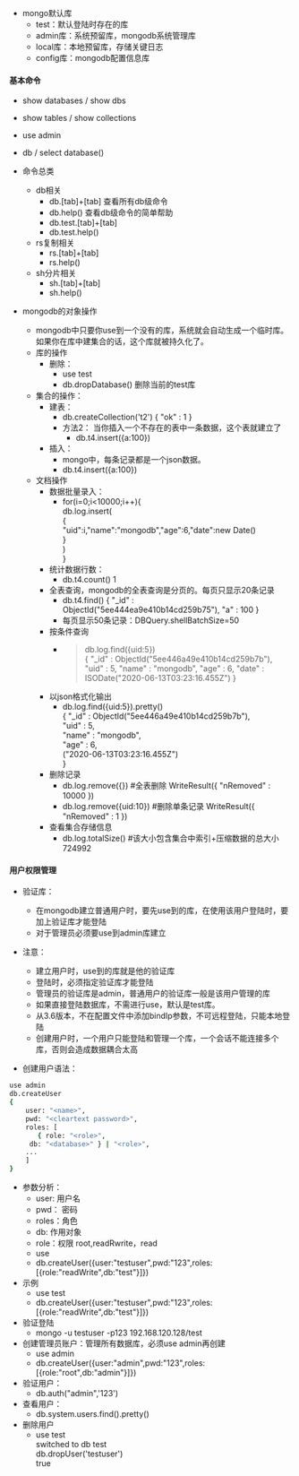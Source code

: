 - mongo默认库
    - test：默认登陆时存在的库
    - admin库：系统预留库，mongodb系统管理库
    - local库：本地预留库，存储关键日志
    - config库：mongodb配置信息库


#### 基本命令
  - show databases / show dbs
  - show tables / show collections
  - use admin 
  - db / select database()

- 命令总类
  - db相关
    - db.[tab]+[tab] 查看所有db级命令
    - db.help()     查看db级命令的简单帮助
    - db.test.[tab]+[tab]
    - db.test.help()
  - rs复制相关
    - rs.[tab]+[tab]
    - rs.help()
  - sh分片相关
    - sh.[tab]+[tab]
    - sh.help()

- mongodb的对象操作
  - mongodb中只要你use到一个没有的库，系统就会自动生成一个临时库。如果你在库中建集合的话，这个库就被持久化了。
  - 库的操作
    - 删除：
      - use test
      - db.dropDatabase() 删除当前的test库 
  - 集合的操作：
    - 建表：
      - db.createCollection('t2')
        { "ok" : 1 }
      - 方法2： 当你插入一个不存在的表中一条数据，这个表就建立了
        - db.t4.insert({a:100})
    - 插入：
      - mongo中，每条记录都是一个json数据。
      - db.t4.insert({a:100})
  - 文档操作
    - 数据批量录入：
      - for(i=0;i<10000;i++){  
        db.log.insert(  
            {  
            "uid":i,"name":"mongodb","age":6,"date":new Date()  
            }  
        )  
        }  
    - 统计数据行数：
      - db.t4.count()
        1
    - 全表查询，mongodb的全表查询是分页的。每页只显示20条记录
      - db.t4.find()
        { "_id" : ObjectId("5ee444ea9e410b14cd259b75"), "a" : 100 }
      - 每页显示50条记录：DBQuery.shellBatchSize=50
    - 按条件查询
      - > db.log.find({uid:5})  
        { "_id" : ObjectId("5ee446a49e410b14cd259b7b"), "uid" : 5, "name" : "mongodb", "age" : 6, "date" : ISODate("2020-06-13T03:23:16.455Z") }
    - 以json格式化输出
      - db.log.find({uid:5}).pretty()  
        {
            "_id" : ObjectId("5ee446a49e410b14cd259b7b"),  
            "uid" : 5,  
            "name" : "mongodb",  
            "age" : 6,    
            ("2020-06-13T03:23:16.455Z")  
        }
    - 删除记录
      - db.log.remove({})  #全表删除
        WriteResult({ "nRemoved" : 10000 })
      - db.log.remove({uid:10})  #删除单条记录
        WriteResult({ "nRemoved" : 1 })
    - 查看集合存储信息
      - db.log.totalSize()  #该大小包含集合中索引+压缩数据的总大小
        724992

#### 用户权限管理
- 验证库：
  - 在mongodb建立普通用户时，要先use到的库，在使用该用户登陆时，要加上验证库才能登陆
  - 对于管理员必须要use到admin库建立
- 注意：
  - 建立用户时，use到的库就是他的验证库
  - 登陆时，必须指定验证库才能登陆
  - 管理员的验证库是admin，普通用户的验证库一般是该用户管理的库 
  - 如果直接登陆数据库，不需进行use，默认是test库。
  - 从3.6版本，不在配置文件中添加bindIp参数，不可远程登陆，只能本地登陆
  - 创建用户时，一个用户只能登陆和管理一个库，一个会话不能连接多个库，否则会造成数据耦合太高

- 创建用户语法：
``` bash
use admin 
db.createUser
{
    user: "<name>",
    pwd: "<cleartext password>",
    roles: [
       { role: "<role>",
     db: "<database>" } | "<role>",
    ...
    ]
}
```
- 参数分析：
  - user: 用户名
  - pwd： 密码
  - roles：角色
  - db: 作用对象
  - role：权限 root,readRwrite，read
  - use
  - db.createUser({user:"testuser",pwd:"123",roles:[{role:"readWrite",db:"test"}]})
- 示例
  - use test
  - db.createUser({user:"testuser",pwd:"123",roles:[{role:"readWrite",db:"test"}]}) 
- 验证登陆 
  - mongo -u testuser -p123  192.168.120.128/test
- 创建管理员账户：管理所有数据库，必须use admin再创建
  - use admin
  - db.createUser({user:"admin",pwd:"123",roles:[{role:"root",db:"admin"}]})
- 验证用户：
  - db.auth("admin",'123')
- 查看用户：
  - db.system.users.find().pretty()
- 删除用户
  - use test  
    switched to db test  
    db.dropUser('testuser')  
    true  
